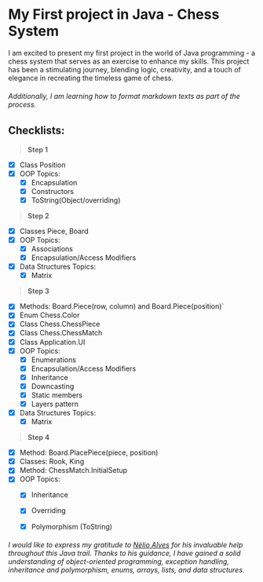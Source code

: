 # My First project in Java - Chess System

I am excited to present my first project in the world of Java programming - a chess system that serves as an exercise to enhance my skills. This project has been a stimulating journey, blending logic, creativity, and a touch of elegance in recreating the timeless game of chess.
###### Additionally, I am learning how to format markdown texts as part of the process.

## Checklists:
> **Step 1**
- [x] Class Position
- [x] OOP Topics:
  - [x] Encapsulation
  - [x] Constructors
  - [x] ToString(Object/overriding)
> **Step 2**
- [x] Classes Piece, Board
- [x] OOP Topics:
  - [x] Associations
  - [x] Encapsulation/Access Modifiers
- [x] Data Structures Topics:
  - [x] Matrix
> **Step 3**
- [x] Methods: Board.Piece(row, column) and Board.Piece(position)`
- [x] Enum Chess.Color
- [x] Class Chess.ChessPiece
- [x] Class Chess.ChessMatch
- [x] Class Application.UI
- [x] OOP Topics:
  - [x] Enumerations
  - [x] Encapsulation/Access Modifiers
  - [x] Inheritance
  - [x] Downcasting
  - [x] Static members
  - [x] Layers pattern
- [x] Data Structures Topics:
  - [x] Matrix
> **Step 4**
- [x] Method: Board.PlacePiece(piece, position)
- [x] Classes: Rook, King
- [x] Method: ChessMatch.InitialSetup 
- [x] OOP Topics:
  - [x] Inheritance
  - [x] Overriding
  - [x] Polymorphism (ToString)





###### I would like to express my gratitude to [Nélio Alves](https://www.udemy.com/course/java-curso-completo/#instructor-1) for his invaluable help throughout this Java trail. Thanks to his guidance, I have gained a solid understanding of object-oriented programming, exception handling, inheritance and polymorphism, enums, arrays, lists, and data structures.

